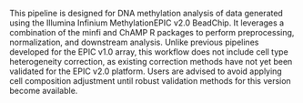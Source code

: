 This pipeline is designed for DNA methylation analysis of data generated using the Illumina Infinium MethylationEPIC v2.0 BeadChip. It leverages a combination of the minfi and ChAMP R packages to perform preprocessing, normalization, and downstream analysis. Unlike previous pipelines developed for the EPIC v1.0 array, this workflow does not include cell type heterogeneity correction, as existing correction methods have not yet been validated for the EPIC v2.0 platform. Users are advised to avoid applying cell composition adjustment until robust validation methods for this version become available.
